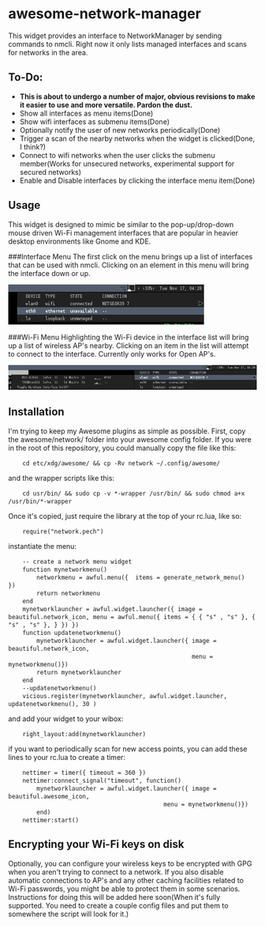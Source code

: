 awesome-network-manager
==========================

This widget provides an interface to NetworkManager by sending commands to
nmcli. Right now it only lists managed interfaces and scans for networks in
the area.

To-Do:
------
   * **This is about to undergo a number of major, obvious revisions to make it easier to use and more versatile. Pardon the dust.**
   * Show all interfaces as menu items(Done)
   * Show wifi interfaces as submenu items(Done)
   * Optionally notify the user of new networks periodically(Done)
   * Trigger a scan of the nearby networks when the widget is clicked(Done, I think?)
   * Connect to wifi networks when the user clicks the submenu member(Works for unsecured networks, experimental support for secured networks)
   * Enable and Disable interfaces by clicking the interface menu item(Done)

Usage
-----

This widget is designed to mimic be similar to the pop-up/drop-down mouse driven
Wi-Fi management interfaces that are popular in heavier desktop environments
like Gnome and KDE.

###Interface Menu
The first click on the menu brings up a list of interfaces that can be used with
nmcli. Clicking on an element in this menu will bring the interface down or up.

![Screenshot of the Interface Menu](https://raw.githubusercontent.com/cmotc/awesome-network-manager/master/nm1.png)

###Wi-Fi Menu
Highlighting the Wi-Fi device in the interface list will bring up a list of
wireless AP's nearby. Clicking on an item in the list will attempt to connect to
the interface. Currently only works for Open AP's.

![Screenshot of the Wifi Menu](https://raw.githubusercontent.com/cmotc/awesome-network-manager/master/nm2.png)

Installation
------------

I'm trying to keep my Awesome plugins as simple as possible. First, copy the
awesome/network/ folder into your awesome config folder. If you were in the
root of this repository, you could manually copy the file like this:

        cd etc/xdg/awesome/ && cp -Rv network ~/.config/awesome/

and the wrapper scripts like this:

        cd usr/bin/ && sudo cp -v *-wrapper /usr/bin/ && sudo chmod a+x /usr/bin/*-wrapper

Once it's copied, just require the library at the top of your rc.lua, like so:

        require("network.pech")

instantiate the menu:

        -- create a network menu widget
        function mynetworkmenu()
            networkmenu = awful.menu({	items = generate_network_menu()	  })
            return networkmenu
        end
        mynetworklauncher = awful.widget.launcher({ image = beautiful.network_icon, menu = awful.menu({ items = { { "s" , "s" }, { "s" , "s" }, } }) })
        function updatenetworkmenu()
            mynetworklauncher = awful.widget.launcher({ image = beautiful.network_icon,
                                                        menu = mynetworkmenu()})
            return mynetworklauncher
        end
        --updatenetworkmenu()
        vicious.register(mynetworklauncher, awful.widget.launcher, updatenetworkmenu(), 30 )

and add your widget to your wibox:

        right_layout:add(mynetworklauncher)

if you want to periodically scan for new access points, you can add these lines
to your rc.lua to create a timer:

        nettimer = timer({ timeout = 360 })
        nettimer:connect_signal("timeout", function()
            mynetworklauncher = awful.widget.launcher({ image = beautiful.awesome_icon,
                                                menu = mynetworkmenu()})
            end)
        nettimer:start()

Encrypting your Wi-Fi keys on disk
----------------------------------
Optionally, you can configure your wireless keys to be encrypted with GPG when
you aren't trying to connect to a network. If you also disable automatic
connections to AP's and any other caching facilities related to Wi-Fi passwords,
you might be able to protect them in some scenarios. Instructions for doing this
will be added here soon(When it's fully supported. You need to create a couple
config files and put them to somewhere the script will look for it.)


